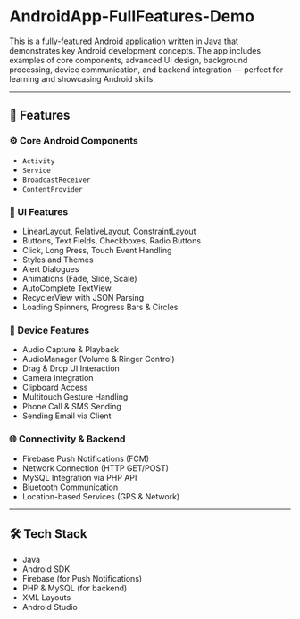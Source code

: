 # AndroidApp-FullFeatures-Demo

This is a fully-featured Android application written in Java that demonstrates key Android development concepts. The app includes examples of core components, advanced UI design, background processing, device communication, and backend integration — perfect for learning and showcasing Android skills.

---

## 🚀 Features

### ⚙️ Core Android Components
- `Activity`
- `Service`
- `BroadcastReceiver`
- `ContentProvider`

### 🎨 UI Features
- LinearLayout, RelativeLayout, ConstraintLayout
- Buttons, Text Fields, Checkboxes, Radio Buttons
- Click, Long Press, Touch Event Handling
- Styles and Themes
- Alert Dialogues
- Animations (Fade, Slide, Scale)
- AutoComplete TextView
- RecyclerView with JSON Parsing
- Loading Spinners, Progress Bars & Circles

### 📱 Device Features
- Audio Capture & Playback
- AudioManager (Volume & Ringer Control)
- Drag & Drop UI Interaction
- Camera Integration
- Clipboard Access
- Multitouch Gesture Handling
- Phone Call & SMS Sending
- Sending Email via Client

### 🌐 Connectivity & Backend
- Firebase Push Notifications (FCM)
- Network Connection (HTTP GET/POST)
- MySQL Integration via PHP API
- Bluetooth Communication
- Location-based Services (GPS & Network)

---

## 🛠️ Tech Stack

- Java
- Android SDK
- Firebase (for Push Notifications)
- PHP & MySQL (for backend)
- XML Layouts
- Android Studio

